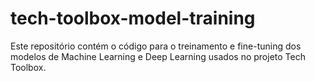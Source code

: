 # tech-toolbox-model-training
Este repositório contém o código para o treinamento e fine-tuning dos modelos de Machine Learning e Deep Learning usados no projeto Tech Toolbox.
